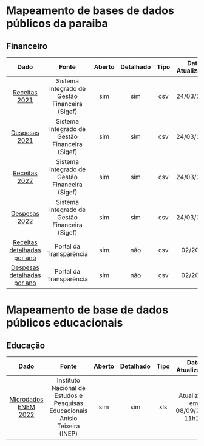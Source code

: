 # Mapeamento de bases de dados públicos da paraiba

## Financeiro

|Dado|Fonte|Aberto|Detalhado|Tipo|Data Atualização|
|:-:|:-:|:-:|:-:|:-:|:-:|
|[Receitas 2021](https://transparencia.joaopessoa.pb.gov.br/#/dados-abertos)|Sistema Integrado de Gestão Financeira (Sigef)|sim|sim|csv|24/03/2022|
|[Despesas 2021](https://transparencia.joaopessoa.pb.gov.br/#/dados-abertos)|Sistema Integrado de Gestão Financeira (Sigef)|sim|sim|csv|24/03/2022|
|[Receitas 2022](https://transparencia.joaopessoa.pb.gov.br/#/dados-abertos)|Sistema Integrado de Gestão Financeira (Sigef)|sim|sim|csv|24/03/2022|
|[Despesas 2022](https://transparencia.joaopessoa.pb.gov.br/#/dados-abertos)|Sistema Integrado de Gestão Financeira (Sigef)|sim|sim|csv|24/03/2022|
|[Receitas detalhadas por ano](https://transparencia.joaopessoa.pb.gov.br/#/receitas/receitas-detalhamento)|Portal da Transparência|sim|não|csv|02/2024|
|[Despesas detalhadas por ano](https://transparencia.joaopessoa.pb.gov.br/#/despesas/despesas-detalhamento)|Portal da Transparência|sim|não|csv|02/2024|


# Mapeamento de base de dados públicos educacionais

## Educação

|Dado|Fonte|Aberto|Detalhado|Tipo|Data Atualização|
|:-:|:-:|:-:|:-:|:-:|:-:|
|[Microdados ENEM 2022](https://www.gov.br/inep/pt-br/acesso-a-informacao/dados-abertos/microdados/enem)| Instituto Nacional de Estudos e Pesquisas Educacionais Anísio Teixeira (INEP)|sim|sim|xls|Atualizado em 08/09/2023 11h29|
